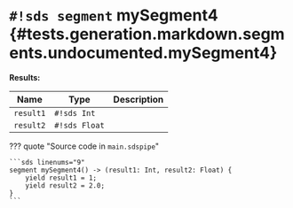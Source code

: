 # `#!sds segment` mySegment4 {#tests.generation.markdown.segments.undocumented.mySegment4}

**Results:**

| Name | Type | Description |
|------|------|-------------|
| `result1` | `#!sds Int` |  |
| `result2` | `#!sds Float` |  |

??? quote "Source code in `main.sdspipe`"

    ```sds linenums="9"
    segment mySegment4() -> (result1: Int, result2: Float) {
        yield result1 = 1;
        yield result2 = 2.0;
    }
    ```
